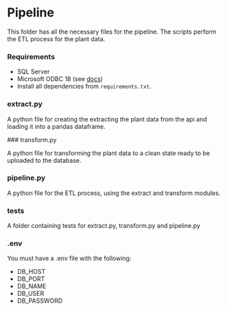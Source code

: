 # Pipeline

This folder has all the necessary files for the pipeline. The scripts perform the ETL process for the plant data.

### Requirements

- SQL Server
- Microsoft ODBC 18 (see [docs](https://learn.microsoft.com/en-us/sql/connect/odbc/download-odbc-driver-for-sql-server?view=sql-server-ver16))
- Install all dependencies from `requirements.txt`.

### extract.py

A python file for creating the extracting the plant data from the api and loading it into a pandas dataframe.

### transform.py

A python file for transforming the plant data to a clean state ready to be uploaded to the database.

### pipeline.py

A python file for the ETL process, using the extract and transform modules.

### tests

A folder containing tests for extract.py, transform.py and pipeline.py

### .env

You must have a .env file with the following:

- DB_HOST
- DB_PORT
- DB_NAME
- DB_USER
- DB_PASSWORD
